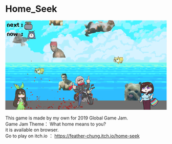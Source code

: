 # Home_Seek

![image](https://github.com/feathergamedev/2019-Global-Game-Jam/blob/master/%E6%8A%8A%E6%8B%94%E6%88%91%E5%80%91%E5%9B%9E%E5%AE%B6%E5%90%A7.png)

This game is made by my own for 2019 Global Game Jam. </br>
Game Jam Theme： What home means to you? </br>
it is available on browser. </br>
Go to play on itch.io ： https://feather-chung.itch.io/home-seek </br>
